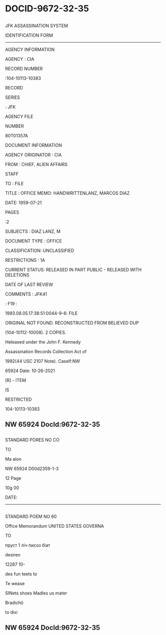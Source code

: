 # DOCID-9672-32-35

##
JFK ASSASSINATION SYSTEM

IDENTIFICATION FORM

- - ---

AGENCY INFORMATION

AGENCY : CIA

RECORD NUMBER

:104-10113-10383

RECORD

SERIES

: JFK

AGENCY FILE

NUMBER

80T01357A

DOCUMENT INFORMATION

AGENCY ORIGINATOR : CIA

FROM : CHIEF, ALIEN AFFAIRS

STAFF

TO : FILE

TITLE : OFFICE MEMO: HANDWRITTENLANZ, MARCOS DIAZ

DATE: 1959-07-21

PAGES

:2

SUBJECTS : DIAZ LANZ, M

DOCUMENT TYPE : OFFICE

CLASSIFICATION: UNCLASSIFIED

RESTRICTIONS : 1A

CURRENT STATUS: RELEASED IN PART PUBLIC - RELEASED WITH DELETIONS

DATE OF LAST REVIEW

COMMENTS : JFK41

: F19 :

1993.08.05.17:38:51:0044-9-6: FILE

ORIGINAL NOT FOUND. RECONSTRUCTED FROM BELIEVED DUP

(104-10112-10008). 2 COPIES.

Heleased under the John F. Kennedy

Assassination Records Collection Act of

1992(44 USC 2107 Note). Caself:NW

65924 Date: 10-26-2021

[R] - ITEM

IS

RESTRICTED

104-10113-10383

NW 65924 Docld:9672-32-35
---

##
STANDARD PORES NO CO

TO

Ma alon

NW 65924 D00d2359-1-3

12 Page

10g 00

DATE:

---

##
STANDARD POEM NO 60

Office Memorandum UNITED STATES GOVERNA

TO

пруст 1 ліч писоз біат

desiren

12287 10-

des fun teets to

Te wease

SINets shoes Madles us mater

Bradichi)

to dixi

NW 65924 Docld:9672-32-35
---

